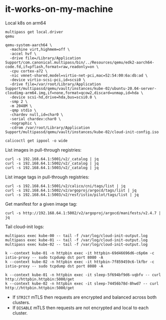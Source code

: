 # it-works-on-my-machine
Local k8s on arm64

```
multipass get local.driver
qemu
```

```
qemu-system-aarch64 \
  -machine virt,highmem=off \
  -accel hvf \
  -drive file=/Library/Application Support/com.canonical.multipass/bin/../Resources/qemu/edk2-aarch64-code.fd,if=pflash,format=raw,readonly=on \
  -cpu cortex-a72 \
  -nic vmnet-shared,model=virtio-net-pci,mac=52:54:00:6a:db:ad \
  -device virtio-scsi-pci,id=scsi0 \
  -drive file=/var/root/Library/Application Support/multipassd/qemu/vault/instances/kube-02/ubuntu-20.04-server-cloudimg-arm64.img,if=none,format=qcow2,discard=unmap,id=hda \
  -device scsi-hd,drive=hda,bus=scsi0.0 \
  -smp 2 \
  -m 2048M \
  -qmp stdio \
  -chardev null,id=char0 \
  -serial chardev:char0 \
  -nographic \
  -cdrom /var/root/Library/Application Support/multipassd/qemu/vault/instances/kube-02/cloud-init-config.iso
```

```
calicoctl get ippool -o wide
```

List images in pull-through registries:
```
curl -s 192.168.64.1:5001/v2/_catalog | jq
curl -s 192.168.64.1:5002/v2/_catalog | jq
curl -s 192.168.64.1:5003/v2/_catalog | jq
```

List image tags in pull-through registries:
```
curl -s 192.168.64.1:5001/v2/calico/cni/tags/list | jq
curl -s 192.168.64.1:5002/v2/argoproj/argocd/tags/list | jq
curl -s 192.168.64.1:5003/v2/resf/istio/pilot/tags/list | jq
```

Get manifest for a given image tag:
```
curl -s http://192.168.64.1:5002/v2/argoproj/argocd/manifests/v2.4.7 | jq
```

Tail cloud-init logs:
```
multipass exec kube-00 -- tail -f /var/log/cloud-init-output.log
multipass exec kube-01 -- tail -f /var/log/cloud-init-output.log
multipass exec kube-02 -- tail -f /var/log/cloud-init-output.log
```

```
k --context kube-01 -n httpbin exec -it httpbin-69d46696d6-c6p6m -c istio-proxy -- sudo tcpdump dst port 8080 -A
k --context kube-02 -n httpbin exec -it httpbin-7f859459c6-lkfbr -c istio-proxy -- sudo tcpdump dst port 8080 -A
```

```
k --context kube-01 -n httpbin exec -it sleep-5f694bf9d6-vqbfv -- curl http://httpbin.httpbin:5000/get
k --context kube-02 -n httpbin exec -it sleep-74456b78d-8hwd7 -- curl http://httpbin.httpbin:5000/get
```

- If `STRICT` mTLS then requests are encrypted and balanced across both clusters.
- If `DISABLE` mTLS then requests are not encrypted and local to each cluster.

